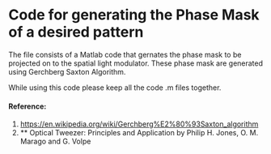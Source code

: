 # Code for generating the Phase Mask of a desired pattern

The file consists of a Matlab code that gernates the phase mask to be projected on to the spatial light modulator. These phase mask are generated using Gerchberg Saxton Algorithm. 

While using this code please keep all the code .m files together.

#### Reference: 
1. https://en.wikipedia.org/wiki/Gerchberg%E2%80%93Saxton_algorithm
2. ** Optical Tweezer: Principles and Application by Philip H. Jones, O. M. Marago and G. Volpe
